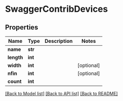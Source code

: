 # SwaggerContribDevices

## Properties
Name | Type | Description | Notes
------------ | ------------- | ------------- | -------------
**name** | **str** |  | 
**length** | **int** |  | 
**width** | **int** |  | [optional] 
**nfin** | **int** |  | [optional] 
**count** | **int** |  | 

[[Back to Model list]](../README.md#documentation-for-models) [[Back to API list]](../README.md#documentation-for-api-endpoints) [[Back to README]](../README.md)


